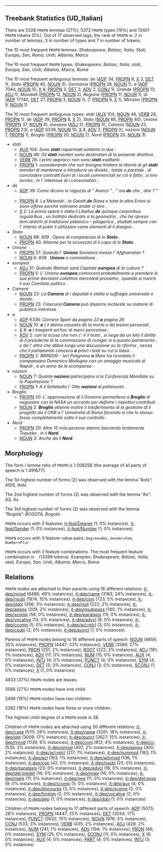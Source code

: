 

--------------------------------------------------------------------------------

## Treebank Statistics (UD_Italian)

There are 5328 `PROPN` lemmas (27%), 5372 `PROPN` types (19%) and 13401 `PROPN` tokens (5%).
Out of 17 observed tags, the rank of `PROPN` is: 2 in number of lemmas, 3 in number of types and 7 in number of tokens.

The 10 most frequent `PROPN` lemmas: <em>Shakespeare, Balzac, Italia, Stati, Europa, San, Roma, Uniti, Albania, Marco</em>

The 10 most frequent `PROPN` types:  <em>Shakespeare, Balzac, Italia, stati, Europa, San, Uniti, Albania, Marco, Roma</em>

The 10 most frequent ambiguous lemmas: <em>de</em> ([ADP]() 34, [PROPN]() 8, [X]() 3, [DET]() 1), <em>Stato</em> ([PROPN]() 40, [NOUN]() 3), <em>Germania</em> ([PROPN]() 28, [NOUN]() 1), <em>a</em> ([ADP]() 7044, [NOUN]() 10, [X]() 8, [PROPN]() 3, [DET]() 3, [ADV]() 2, [CONJ]() 1), <em>Grande</em> ([PROPN]() 13, [ADJ]() 1), <em>Mondiali</em> ([PROPN]() 12, [NOUN]() 2), <em>Regione</em> ([PROPN]() 11, [NOUN]() 1), <em>di</em> ([ADP]() 17740, [DET]() 27, [PROPN]() 3, [NOUN]() 1), <em>C</em> ([PROPN]() 9, [X]() 1), <em>Ministro</em> ([PROPN]() 9, [NOUN]() 1)

The 10 most frequent ambiguous types:  <em>stati</em> ([AUX]() 104, [NOUN]() 46, [VERB]() 26, [PROPN]() 1), <em>de</em> ([ADP]() 39, [PROPN]() 8, [X]() 2), <em>Stato</em> ([NOUN]() 88, [PROPN]() 40), <em>Unione</em> ([PROPN]() 37, [NOUN]() 6), <em>europea</em> ([ADJ]() 31, [PROPN]() 5), <em>Camera</em> ([NOUN]() 23, [PROPN]() 23), <em>a</em> ([ADP]() 6336, [NOUN]() 10, [X]() 8, [ADV]() 2, [PROPN]() 2), <em>nazioni</em> ([NOUN]() 7, [PROPN]() 1), <em>Broglio</em> ([PROPN]() 20, [NOUN]() 2), <em>Nord</em> ([PROPN]() 20, [NOUN]() 3)


* <em>stati</em>
  * [AUX]() 104: <em>Sono <b>stati</b> risparmiati soltanto in due :</em>
  * [NOUN]() 46: <em>Gli <b>stati</b> membri sono destinatari di la presente direttiva .</em>
  * [VERB]() 26: <em>I primi approcci non sono <b>stati</b> esaltanti .</em>
  * [PROPN]() 1: <em>considerando che non bisogna limitare la libertà di gli <b>stati</b> membri di mantenere o introdurre un divieto , totale o parziale , di concludere contratti fuori di i locali commerciali se ciò è fatto , a loro avviso , in l' interesse di i consumatori ;</em>
* <em>de</em>
  * [ADP]() 39: <em>Come dicono le ragazze di " Avanzi " , " ma <b>de</b> che , ahò ? " .</em>
  * [PROPN]() 8: <em>La Melandri , la Gaiotti <b>de</b> Biase e tutte le altre Erinni si sono offese perché volevano andar ci loro .</em>
  * [X]() 2: <em>La prima opera è stata il Libellus <b>de</b> quinque corporibus regularibus , un trattato dedicato a la geometria , che ha ripreso temi antichi di tradizione platonico - pitagorica , studiati sempre con l' intento di poter li utilizzare come elementi di il disegno .</em>
* <em>Stato</em>
  * [NOUN]() 88: <em>859 . Opere di competenza di lo <b>Stato</b> .</em>
  * [PROPN]() 40: <em>Allarme per la sicurezza di il capo di lo <b>Stato</b> .</em>
* <em>Unione</em>
  * [PROPN]() 37: <em>Quando l' <b>Unione</b> Sovietica invase l' Afghanistan ?</em>
  * [NOUN]() 6: <em>939 . <b>Unione</b> e commistione .</em>
* <em>europea</em>
  * [ADJ]() 31: <em>Quando Weimar sarà Capitale <b>europea</b> di la cultura ?</em>
  * [PROPN]() 5: <em>L' Unione <b>europea</b> comincerà probabilmente a prendere le sue prime decisioni collettive mercoledì prossimo , quando si riunirà il suo Comitato politico .</em>
* <em>Camera</em>
  * [NOUN]() 23: <em>La <b>Camera</b> di i deputati è eletta a suffragio universale e diretto .</em>
  * [PROPN]() 23: <em>Ciascuna <b>Camera</b> può disporre inchieste su materie di pubblico interesse .</em>
* <em>a</em>
  * [ADP]() 6336: <em>Corriere Sport da pagina 23 <b>a</b> pagina 26</em>
  * [NOUN]() 10: <em><b>a</b> ) il danno causato da la morte o da lesioni personali ,</em>
  * [X]() 8: <em><b>a</b> ) trasporti ad hoc di merci pericolose ;</em>
  * [ADV]() 2: <em>con la scusa che non c' è il testo , si nega da un lato il diritto di il presidente di la commissione di rivolger si a questo parlamento , e da l' altro che abbia luogo una discussione su la riforma , senza che il parlamento conosca <b>a</b> priori i testi su cui si basa .</em>
  * [PROPN]() 2: <em>BRINDISI - Ieri Polignano <b>a</b> Mare ha ricordato il compaesano Domenico Modugno con un omaggio musicale di Napoli , a un anno da la scomparsa :</em>
* <em>nazioni</em>
  * [NOUN]() 7: <em>Quante <b>nazioni</b> partecipano a la Conferenza Mondiale su la Popolazione ?</em>
  * [PROPN]() 1: <em>A il Settebello l' Otto <b>nazioni</b> di pallanuoto .</em>
* <em>Broglio</em>
  * [PROPN]() 20: <em>L' approvazione di il Governo permetteva a <b>Broglio</b> di negoziare con la NASA un accordo per definire i rispettivi contributi .</em>
  * [NOUN]() 2: <em><b>Broglio</b> ottenne inoltre il trasferimento di la gestione di il progetto da il CNR a l' Università di Roma facendo sì che lo stesso fosse completamente sotto il suo controllo .</em>
* <em>Nord</em>
  * [PROPN]() 20: <em>Altre 15 mila persone stanno lasciando lentamente Topusko , in il <b>Nord</b> .</em>
  * [NOUN]() 3: <em>Anche da il <b>Nord</b> .</em>

## Morphology

The form / lemma ratio of `PROPN` is 1.008258 (the average of all parts of speech is 1.491677).

The 1st highest number of forms (2) was observed with the lemma “Aids”: <em>AIDS, Aids</em>.

The 2nd highest number of forms (2) was observed with the lemma “As”: <em>AS, As</em>.

The 3rd highest number of forms (2) was observed with the lemma “Bogotà”: <em>BOGOTÀ, Bogotà</em>.

`PROPN` occurs with 3 features: [it-feat/Degree]() (1; 0% instances), [it-feat/Gender]() (1; 0% instances), [it-feat/Number]() (1; 0% instances)

`PROPN` occurs with 3 feature-value pairs: `Degree=Abs`, `Gender=Fem`, `Number=Plur`

`PROPN` occurs with 3 feature combinations.
The most frequent feature combination is `_` (13399 tokens).
Examples: <em>Shakespeare, Balzac, Italia, stati, Europa, San, Uniti, Albania, Marco, Roma</em>


## Relations

`PROPN` nodes are attached to their parents using 16 different relations: [it-dep/nmod]() (6489; 48% instances), [it-dep/name]() (3183; 24% instances), [it-dep/nsubj]() (1974; 15% instances), [it-dep/conj]() (723; 5% instances), [it-dep/dobj]() (356; 3% instances), [it-dep/root]() (222; 2% instances), [it-dep/appos]() (209; 2% instances), [it-dep/nsubjpass]() (140; 1% instances), [it-dep/xcomp]() (58; 0% instances), [it-dep/parataxis]() (15; 0% instances), [it-dep/vocative]() (13; 0% instances), [it-dep/advcl]() (8; 0% instances), [it-dep/ccomp]() (5; 0% instances), [it-dep/acl:relcl]() (3; 0% instances), [it-dep/csubj]() (2; 0% instances), [it-dep/punct]() (1; 0% instances)

Parents of `PROPN` nodes belong to 16 different parts of speech: [NOUN]() (4656; 35% instances), [PROPN]() (4447; 33% instances), [VERB]() (3589; 27% instances), [PRON]() (251; 2% instances), [ROOT]() (222; 2% instances), [ADJ]() (181; 1% instances), [ADV]() (17; 0% instances), [NUM]() (15; 0% instances), [AUX]() (4; 0% instances), [INTJ]() (4; 0% instances), [PUNCT]() (4; 0% instances), [SYM]() (4; 0% instances), [DET]() (3; 0% instances), [CONJ]() (2; 0% instances), [SCONJ]() (1; 0% instances), [X]() (1; 0% instances)

4933 (37%) `PROPN` nodes are leaves.

3588 (27%) `PROPN` nodes have one child.

2498 (19%) `PROPN` nodes have two children.

2382 (18%) `PROPN` nodes have three or more children.

The highest child degree of a `PROPN` node is 38.

Children of `PROPN` nodes are attached using 30 different relations: [it-dep/case]() (5111; 28% instances), [it-dep/name]() (3261; 18% instances), [it-dep/det]() (3009; 17% instances), [it-dep/punct]() (2627; 15% instances), [it-dep/nmod]() (1139; 6% instances), [it-dep/conj]() (812; 4% instances), [it-dep/cc]() (535; 3% instances), [it-dep/amod]() (407; 2% instances), [it-dep/appos]() (300; 2% instances), [it-dep/acl:relcl]() (217; 1% instances), [it-dep/nummod]() (183; 1% instances), [it-dep/acl]() (163; 1% instances), [it-dep/advmod]() (136; 1% instances), [it-dep/cop]() (42; 0% instances), [it-dep/nsubj]() (25; 0% instances), [it-dep/parataxis]() (23; 0% instances), [it-dep/advcl]() (18; 0% instances), [it-dep/det:predet]() (16; 0% instances), [it-dep/mwe]() (16; 0% instances), [it-dep/mark]() (11; 0% instances), [it-dep/neg]() (11; 0% instances), [it-dep/det:poss]() (9; 0% instances), [it-dep/ccomp]() (5; 0% instances), [it-dep/aux]() (4; 0% instances), [it-dep/discourse]() (3; 0% instances), [it-dep/xcomp]() (3; 0% instances), [it-dep/foreign]() (2; 0% instances), [it-dep/vocative]() (2; 0% instances), [it-dep/dep]() (1; 0% instances), [it-dep/dobj]() (1; 0% instances)

Children of `PROPN` nodes belong to 17 different parts of speech: [ADP]() (5073; 28% instances), [PROPN]() (4447; 25% instances), [DET]() (3034; 17% instances), [PUNCT]() (2632; 15% instances), [NOUN]() (976; 5% instances), [CONJ]() (533; 3% instances), [VERB]() (435; 2% instances), [ADJ]() (428; 2% instances), [NUM]() (241; 1% instances), [ADV]() (194; 1% instances), [PRON]() (46; 0% instances), [SYM]() (25; 0% instances), [SCONJ]() (11; 0% instances), [X]() (6; 0% instances), [AUX]() (4; 0% instances), [PART]() (4; 0% instances), [INTJ]() (3; 0% instances)

